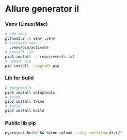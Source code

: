 # Allure generator il

### Venv (Linux/Mac)
```bash
# add venv
python3.8 -m venv .venv
# activate venv
. .venv/bin/activate
# install lib
pip3 install -r requirements.txt
# update pip
pip install --upgrade pip
```

### Lib for build 
```bash
# setuptools
pip3 install setuptools
# twine
pip3 install twine
# build
pip3 install build
```

### Public lib pip
```bash
pyproject-build && twine upload --skip-existing dist/*
```
